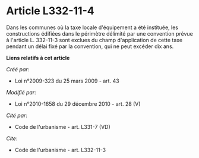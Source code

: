 # Article L332-11-4

Dans les communes où la taxe locale d'équipement a été instituée, les constructions édifiées dans le périmètre délimité par
une convention prévue à l'article L. 332-11-3 sont exclues du champ d'application de cette taxe pendant un délai fixé par la
convention, qui ne peut excéder dix ans.

**Liens relatifs à cet article**

_Créé par_:

  - Loi n°2009-323 du 25 mars 2009 - art. 43

_Modifié par_:

  - Loi n°2010-1658 du 29 décembre 2010 - art. 28 (V)

_Cité par_:

  - Code de l'urbanisme - art. L331-7 (VD)

_Cite_:

  - Code de l'urbanisme - art. L332-11-3
